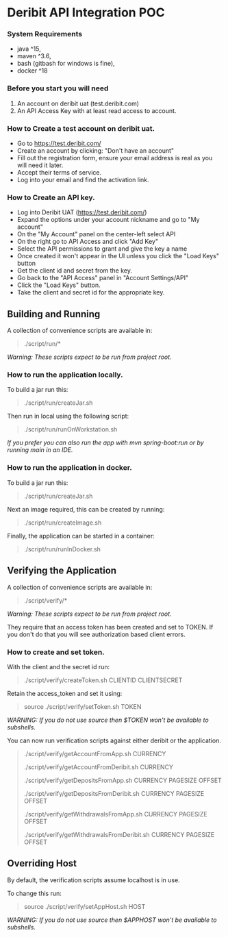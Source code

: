 # Deribit API Integration POC
### System Requirements
* java ^15,
* maven ^3.6,
* bash (gitbash for windows is fine),
* docker ^18

### Before you start you will need
1. An account on deribit uat (test.deribit.com)
2. An API Access Key with at least read access to account.

### How to Create a test account on deribit uat.
* Go to https://test.deribit.com/
* Create an account by clicking: "Don't have an account"
* Fill out the registration form, ensure your email address is real as you will need it later.
* Accept their terms of service.
* Log into your email and find the activation link.

### How to Create an API key.
* Log into Deribit UAT (https://test.deribit.com/)
* Expand the options under your account nickname and go to "My account"
* On the "My Account" panel on the center-left select API
* On the right go to API Access and click "Add Key"
* Select the API permissions to grant and give the key a name
* Once created it won't appear in the UI unless you click the "Load Keys" button
* Get the client id and secret from the key.
* Go back to the "API Access" panel in "Account Settings/API"
* Click the "Load Keys" button.
* Take the client and secret id for the appropriate key.

## Building and Running
A collection of convenience scripts are available in:
> ./script/run/*

_Warning: These scripts expect to be run from project root._

### How to run the application locally.
To build a jar run this:
> ./script/run/createJar.sh

Then run in local using the following script:
> ./script/run/runOnWorkstation.sh

_If you prefer you can also run the app with mvn spring-boot:run or by running main in an IDE._ 

### How to run the application in docker.
To build a jar run this:
> ./script/run/createJar.sh

Next an image required, this can be created by running:
> ./script/run/createImage.sh

Finally, the application can be started in a container:
> ./script/run/runInDocker.sh

## Verifying the Application
A collection of convenience scripts are available in:
> ./script/verify/*

_Warning: These scripts expect to be run from project root._

They require that an access token has been created and set to TOKEN.
If you don't do that you will see authorization based client errors.

### How to create and set token.
With the client and the secret id run:
> ./script/verify/createToken.sh CLIENTID CLIENTSECRET

Retain the access_token and set it using:
> source ./script/verify/setToken.sh TOKEN

_WARNING: If you do not use source then $TOKEN won't be available to subshells._

You can now run verification scripts against either deribit or the application.
> ./script/verify/getAccountFromApp.sh CURRENCY
> 
> ./script/verify/getAccountFromDeribit.sh CURRENCY
> 
> ./script/verify/getDepositsFromApp.sh CURRENCY PAGESIZE OFFSET
> 
> ./script/verify/getDepositsFromDeribit.sh CURRENCY PAGESIZE OFFSET
> 
> ./script/verify/getWithdrawalsFromApp.sh CURRENCY PAGESIZE OFFSET
> 
> ./script/verify/getWithdrawalsFromDeribit.sh CURRENCY PAGESIZE OFFSET 

## Overriding Host
By default, the verification scripts assume localhost is in use.

To change this run:
> source ./script/verify/setAppHost.sh HOST

_WARNING: If you do not use source then $APPHOST won't be available to subshells._
